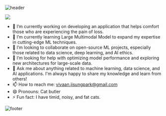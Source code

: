 ![header](https://capsule-render.vercel.app/api?type=venom&height=200&color=0:a18cd1,100:cd9cf2&text=Hi%20there👋&section=header&reversal=false&textBg=false&animation=twinkling&rotate=0&stroke=fbc2eb&strokeWidth=2&descSize=20&fontSize=70&fontAlignY=50&descAlignY=70)

<img src="https://readme-typing-svg.demolab.com?font=San+Francisco&repeat=false&weight=700&duration=500&pause=100&color=808080&center=true&vCenter=true&multiline=true&width=870&height=210&lines=%E2%80%86%E2%80%86%E2%80%86%E2%80%86%E2%80%86%E2%80%86%E2%80%86%E2%80%86%E2%80%86%E2%80%86%E2%80%86_%E2%80%86%E2%80%86%E2%80%86%E2%80%86%E2%80%86%E2%80%86%2F%5C_%2F%5C%E2%80%86%E2%80%86%E2%80%86%E2%80%86%E2%80%86%E2%80%86%E2%80%86%E2%80%86%E2%80%86%E2%80%86%E2%80%86%E2%80%86%E2%80%86%E2%80%86%E2%80%86%E2%80%86%E2%80%86%E2%80%86%E2%80%86%2F%5C_%2F%5C%E2%80%86%E2%80%86%E2%80%86%E2%80%86%E2%80%86%E2%80%86%E2%80%86%E2%80%86%E2%80%86%E2%80%86%E2%80%86%E2%80%86%E2%80%86%E2%80%86%E2%80%86%E2%80%86%E2%80%86%E2%80%86%E2%80%86;%E2%80%86%E2%80%86%E2%80%86%E2%80%86%E2%80%86%E2%80%86%E2%80%86%E2%80%86%E2%80%86%E2%80%86(_)%E2%80%86%E2%80%86%E2%80%86%E2%80%86(%E2%80%86%5E.%5E%E2%80%86)%E2%80%86%E2%80%86%E2%80%86%E2%80%86%E2%80%86%E2%80%86%E2%80%86.-%3E%E2%80%86%E2%80%86%E2%80%86%E2%80%86%E2%80%86%E2%80%86%E2%80%86(%E2%80%86o.o%E2%80%86)%E2%80%86%E2%80%86%E2%80%86%E2%80%86.-%3E%E2%80%86%E2%80%86%E2%80%86%E2%80%86%E2%80%86%E2%80%86%E2%80%86%E2%80%86%E2%80%86%E2%80%86%E2%80%86;%E2%80%86%E2%80%86%E2%80%86%3C-.--.%E2%80%86%2C-(%60-')(%22)%E2%80%86(%22)%E2%80%86%E2%80%86%2C--.(%2C--.%E2%80%86%E2%80%86%2C--.%E2%80%86%3E%E2%80%86%5E%E2%80%86%3C%E2%80%86%E2%80%86%2C---%2F%5C_%2F%5C%E2%80%86%E2%80%86%E2%80%86%E2%80%86%E2%80%86%E2%80%86%E2%80%86%E2%80%86;%E2%80%86(%60-'%7C%E2%80%86%2C%7C%E2%80%86%7C%E2%80%86(%E2%80%86%3E%3C)%2F%E2%80%86%E2%80%86%E2%80%86%E2%80%86_%E2%80%86%2F%E2%80%86%7C%E2%80%86%E2%80%86%7C%E2%80%86%7C(%60-')%7C%E2%80%86%E2%80%86%E2%80%86%5C%E2%80%86%7C%E2%80%86%E2%80%86%7C%E2%80%86'%E2%80%86%E2%80%86.(%E2%80%86%3E.%3C%E2%80%86)%E2%80%86%E2%80%86%E2%80%86%E2%80%86%E2%80%86%E2%80%86%E2%80%86;%E2%80%86(oo%E2%80%86%7C(_%7C%E2%80%86%7C%E2%80%86%E2%80%86%7C%E2%80%86%E2%80%86)%5C_..%60--.%E2%80%86%7C%E2%80%86%E2%80%86%7C%E2%80%86%7C('Y')%7C%E2%80%86%E2%80%86.%E2%80%86'%7C%E2%80%86%E2%80%86%7C)%7C%E2%80%86%E2%80%86%7C%E2%80%86.-%2C%E2%80%86%E2%80%86%5C%E2%80%86%E2%80%86%E2%80%86%E2%80%86%2F%5C%E2%80%86;%2C--.%E2%80%86%7C%E2%80%86%E2%80%86%7C(%7C%E2%80%86%E2%80%86%7C_%2F%E2%80%86.-._)%E2%80%86%E2%80%86%E2%80%86%5C%7C%E2%80%86%E2%80%86%7C%E2%80%86%7C%E2%80%86%7C%E2%80%86%E2%80%86%5C%7C%E2%80%86%E2%80%86%7C%5C%E2%80%86%E2%80%86%E2%80%86%E2%80%86%7C%E2%80%86%7C%E2%80%86%E2%80%86%7C%E2%80%86'.(__%2F)%E2%80%86%E2%80%86(%E2%80%86');%7C%E2%80%86%E2%80%86'-'%E2%80%86%E2%80%86%2F%E2%80%86%7C%E2%80%86%E2%80%86%7C'-%3E%5C%E2%80%86%E2%80%86%E2%80%86%E2%80%86%E2%80%86%E2%80%86%E2%80%86%2F%5C%E2%80%86%E2%80%86'-'(_%E2%80%86.'%7C%E2%80%86%E2%80%86%7C%E2%80%86%5C%E2%80%86%E2%80%86%E2%80%86%7C%E2%80%86%7C%E2%80%86%E2%80%86'-'%E2%80%86%E2%80%86%7C%E2%80%86(%E2%80%86%E2%80%86%2F%E2%80%86%E2%80%86)%E2%80%86;%E2%80%86%60-----'%E2%80%86%E2%80%86%60--'%E2%80%86%E2%80%86%E2%80%86%E2%80%86%60-----'%E2%80%86%E2%80%86%60-----'%E2%80%86%E2%80%86%E2%80%86%60--'%E2%80%86%E2%80%86%60--'%E2%80%86%E2%80%86%60-----'%E2%80%86%E2%80%86%E2%80%86%5C(__)%7C%E2%80%86" />

<br>

- 🔭 I’m currently working on developing an application that helps comfort those who are experiencing the pain of loss.
- 🌱 I’m currently learning Large Multimodal Model to expand my expertise in cutting-edge ML techniques.
- 👯 I’m looking to collaborate on open-source ML projects, especially those related to data science, deep learning, and AI ethics.
- 🤔 I’m looking for help with optimizing model performance and exploring new architectures for large-scale data.
- 💬 Ask me about anything related to machine learning, data science, and AI applications. I'm always happy to share my knowledge and learn from others!
- 📫 How to reach me: vivaan.jisungpark@gmail.com
- 😄 Pronouns: Cat butler
- ⚡ Fun fact: I have timid, noisy, and fat cats.

![footer](https://capsule-render.vercel.app/api?type=waving&height=200&color=0:a18cd1,100:cd9cf2&section=footer)

<!--
**vivaan-park/vivaan-park** is a ✨ _special_ ✨ repository because its `README.md` (this file) appears on your GitHub profile.

Here are some ideas to get you started:

- 🔭 I’m currently working on ...
- 🌱 I’m currently learning ...
- 👯 I’m looking to collaborate on ...
- 🤔 I’m looking for help with ...
- 💬 Ask me about ...
- 📫 How to reach me: ...
- 😄 Pronouns: ...
- ⚡ Fun fact: ...
-->
